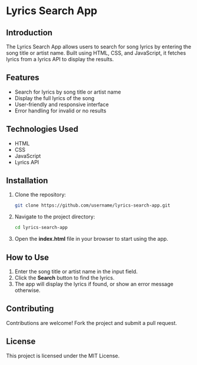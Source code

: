 # Lyrics Search App

## Introduction

The Lyrics Search App allows users to search for song lyrics by entering the song title or artist name. Built using HTML, CSS, and JavaScript, it fetches lyrics from a lyrics API to display the results.

## Features

* Search for lyrics by song title or artist name
* Display the full lyrics of the song
* User-friendly and responsive interface
* Error handling for invalid or no results

## Technologies Used

* HTML
* CSS
* JavaScript
* Lyrics API

## Installation

1. Clone the repository:

   ```bash
   git clone https://github.com/username/lyrics-search-app.git
   ```
2. Navigate to the project directory:

   ```bash
   cd lyrics-search-app
   ```
3. Open the **index.html** file in your browser to start using the app.

## How to Use

1. Enter the song title or artist name in the input field.
2. Click the **Search** button to find the lyrics.
3. The app will display the lyrics if found, or show an error message otherwise.

## Contributing

Contributions are welcome! Fork the project and submit a pull request.

## License

This project is licensed under the MIT License.
